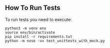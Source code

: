 How To Run Tests
----------------

To run tests you need to execute:

    python3 -m venv env
    source env/bin/activate
    pip install -r requirements.txt
    python -m nose -vv test_unittests_with_mock.py 

